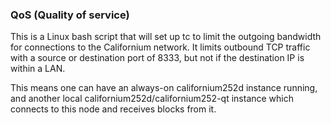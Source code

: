 ### QoS (Quality of service) ###

This is a Linux bash script that will set up tc to limit the outgoing bandwidth for connections to the Californium network. It limits outbound TCP traffic with a source or destination port of 8333, but not if the destination IP is within a LAN.

This means one can have an always-on californium252d instance running, and another local californium252d/californium252-qt instance which connects to this node and receives blocks from it.
